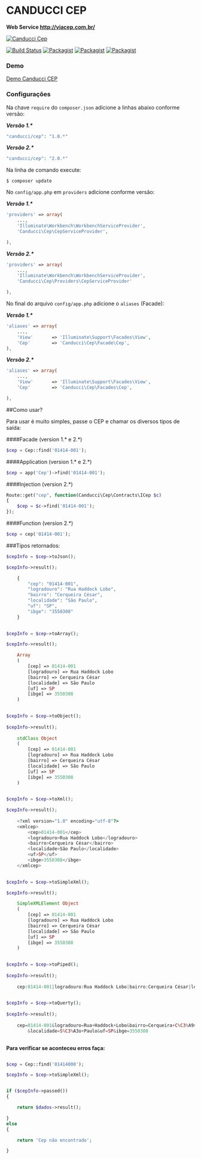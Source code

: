 # CANDUCCI CEP

__Web Service http://viacep.com.br/__

[![Canducci Cep](http://i666.photobucket.com/albums/vv25/netdragoon/cep_zpsoqtae5hr.png)](https://packagist.org/packages/canducci/cep)

[![Build Status](https://travis-ci.org/netdragoon/canduccicep.svg?branch=master)](https://travis-ci.org/netdragoon/cep)
[![Packagist](https://img.shields.io/packagist/dt/canducci/cep.svg?style=flat)](https://packagist.org/packages/canducci/cep)
[![Packagist](https://img.shields.io/packagist/l/canducci/cep.svg)](https://packagist.org/packages/canducci/cep)
[![Packagist](https://img.shields.io/packagist/v/canducci/cep.svg?label=version)](https://packagist.org/packages/canducci/cep)

### Demo

[Demo Canducci CEP](http://zipcodedemo.herokuapp.com/)

### Configurações

Na chave `require` do `composer.json` adicione a linhas abaixo conforme versão:

___Versão 1.*___

```PHP
"canducci/cep": "1.0.*" 

```

___Versão 2.*___
```PHP
"canducci/cep": "2.0.*"

```

Na linha de comando execute:

    $ composer update

No `config/app.php` em `providers` adicione conforme versão:

___Versão 1.*___
```PHP
'providers' => array(
    ...,
    'Illuminate\Workbench\WorkbenchServiceProvider',
    'Canducci\Cep\CepServiceProvider',    

),
```
___Versão 2.*___
```PHP
'providers' => array(
    ...,
    'Illuminate\Workbench\WorkbenchServiceProvider',    
    'Canducci\Cep\Providers\CepServiceProvider'

),
```

No final do arquivo `config/app.php` adicione o `aliases` (Facade):

___Versão 1.*___

```PHP
'aliases' => array(
    ...,
    'View'       => 'Illuminate\Support\Facades\View',
    'Cep'        => 'Canducci\Cep\Facade\Cep',
),
```

___Versão 2.*___

```PHP
'aliases' => array(
    ...,
    'View'       => 'Illuminate\Support\Facades\View',    
    'Cep'        => 'Canducci\Cep\Facades\Cep',

),
```

##Como usar?

Para usar é muito simples, passe o CEP e chamar os diversos tipos de saída:

####Facade (version 1.* e 2.*)

```PHP
$cep = Cep::find('01414-001');

```

####Application (version 1.* e 2.*)

```PHP
$cep = app('Cep')->find('01414-001');

```

####Injection (version 2.*)

```PHP
Route::get("cep", function(Canducci\Cep\Contracts\ICep $c)
{    
    $cep = $c->find('01414-001');
});

```

####Function (version 2.*)

```PHP 
$cep = cep('01414-001');

```

###Tipos retornados:

```PHP    
$cepInfo = $cep->toJson();

$cepInfo->result();

    {
        "cep": "01414-001",
        "logradouro": "Rua Haddock Lobo",
        "bairro": "Cerqueira César",
        "localidade": "São Paulo",
        "uf": "SP",
        "ibge": "3550308"
    }
    
```

```PHP    
$cepInfo = $cep->toArray();

$cepInfo->result();

    Array
    (
        [cep] => 01414-001
        [logradouro] => Rua Haddock Lobo
        [bairro] => Cerqueira César
        [localidade] => São Paulo
        [uf] => SP
        [ibge] => 3550308
    )
    
```

```PHP    
$cepInfo = $cep->toObject();
    
$cepInfo->result();
    
    stdClass Object
    (
        [cep] => 01414-001
        [logradouro] => Rua Haddock Lobo
        [bairro] => Cerqueira César
        [localidade] => São Paulo
        [uf] => SP
        [ibge] => 3550308
    )
    
```

```PHP    
$cepInfo = $cep->toXml();

$cepInfo->result();
    
    <?xml version="1.0" encoding="utf-8"?>
    <xmlcep>
    	<cep>01414-001</cep>
    	<logradouro>Rua Haddock Lobo</logradouro>
    	<bairro>Cerqueira César</bairro>
    	<localidade>São Paulo</localidade>
    	<uf>SP</uf>
    	<ibge>3550308</ibge>
    </xmlcep>
    
```

```PHP    
$cepInfo = $cep->toSimpleXml();

$cepInfo->result();

    SimpleXMLElement Object
    (
        [cep] => 01414-001
        [logradouro] => Rua Haddock Lobo
        [bairro] => Cerqueira César
        [localidade] => São Paulo
        [uf] => SP
        [ibge] => 3550308
    )
    
```

```PHP    
$cepInfo = $cep->toPiped();
    
$cepInfo->result();
    
    cep:01414-001|logradouro:Rua Haddock Lobo|bairro:Cerqueira César|localidade:São Paulo|uf:SP|ibge:3550308
    
```
    
```PHP    
$cepInfo = $cep->toQuerty();
    
$cepInfo->result();
    
    cep=01414-001&logradouro=Rua+Haddock+Lobo&bairro=Cerqueira+C%C3%A9sar
        &localidade=S%C3%A3o+Paulo&uf=SP&ibge=3550308
        
```   
    
__Para verificar se aconteceu erros faça:__

```PHP

$cep = Cep::find('01414000');

$cepInfo = $cep->toSimpleXml();


if ($cepInfo->passed())
{

    return $dados->result();

}
else
{

    return 'Cep não encontrado';

}

```
